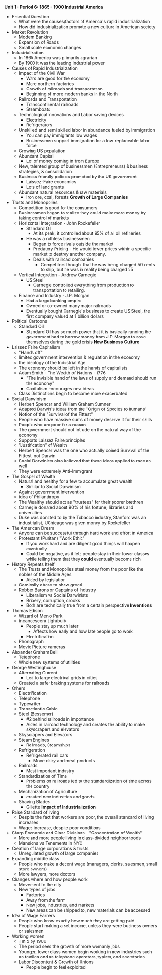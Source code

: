 **Unit 1 - Period 6: 1865 - 1900**
**Industrial America**
- Essential Question
	- What were the causes/factors of America's rapid industrialization
	- How did industrialization promote a new culture in American society
- Market Revolution
	- Modern Banking
	- Expansion of Roads
	- Small scale economic changes
- Industrialization
	- In 1865 America was primarily agrarian
	- By 1900 it was the leading industrial power
- Causes of Rapid Industrialization  
	- Impact of the Civil War
		- Wars are good for the economy
		- More northern factories
		- Growth of railroads and transportation
		- Beginning of more modern banks in the North
	- Railroads and Transportation 
		- Transcontinental railroads
		- Steamboats
	- Technological Innovations and Labor saving devices
		- Electricity
		- Refrigerators
	- Unskilled and semi skilled labor in abundance fueled by immigration
		- You can pay immigrants low wages
		- Businessmen support immigration for a low, replaceable labor force
	- Growing US population
	- Abundant Capital
		- Lot of money coming in from Europe
	- New, talented group of businessmen (Entrepreneurs) & business strategies, & consolidation
	- Business friendly policies promoted by the US government
		- Laissez-Faire economics
		- Lots of land grants
	- Abundant natural resources & raw materials
		- Iron ore, coal, forests
**Growth of Large Companies**
- Trusts and Monopolies
	- Competition is good for the consumers
	- Businessmen began to realize they could make more money by taking control of markets
	- Horizontal Integration - John Rockefeller
		- Standard Oil
			- At its peak, it controlled about 95% of all oil refineries 
		- He was a ruthless businessmen
			- Began to force rivals outside the market
			- Predatory Pricing - He would lower prices within a specific market to destroy another company. 
			- Deals with railroad companies
				- Competitors thought that he was being charged 50 cents to ship, but he was in reality being charged 25
	- Vertical Integration - Andrew Carnegie
		- US Steel
			- Carnegie controlled everything from production to transportation to retailing. 
	- Finance and Industry - J.P. Morgan
		- Had a large banking empire
		- Owned or co-owned many major railroads 
		- Eventually bought Carnegie's business to create US Steel, the first company valued at 1 billion dollars
- Political Cartoons
	- Standard Oil
		- Standard Oil has so much power that it is basically running the government had to borrow money from J.P. Morgan to save themselves during the gold crisis
**New Business Culture**
 - Laissez Faire Capitalism
	 - "Hands off" 
	 - limited government intervention & regulation in the economy
	 - the ideology of the Industrial Age
	 - The economy should be left in the hands of capitalists
	 - Adam Smith - The Wealth of Nations - 1776
		 - "The invisible hand of the laws of supply and demand should run the economy"
		 - Capitalism encourages new ideas
	 - Class Distinctions begin to become more exacerbated
 - Social Darwinism
	 - Herbert Spencer and William Graham Sumner
	 - Adapted Darwin's ideas from the "Origin of Species to humans"
	 - Notion of the "Survival of the Fittest"
	 - People who have massive sums of money deserve it for their skills
	 - People who are poor for a reason
	 - The government should not intrude on the natural way of the economy
	 - Supports Laissez Faire principles
	 - "Justification" of Wealth
	 - Herbert Spencer was the one who actually coined Survival of the Fittest, not Darwin
	 - Social Darwinists also believed that these ideas applied to race as well
	 - They were extremely Anti-Immigrant
 - The Gospel of Wealth
	 - Natural and healthy for a few to accumulate great wealth
		 - Similar to Social Darwinism
	 - Against government intervention
	 - Idea of Philanthropy 
	 - The Wealthy should act as "trustees" for their poorer brethren
	 - Carnegie donated about 90% of his fortune; libraries and universities
	 - Duke was donated to by the Tobacco industry, Stanford was an industrialist, UChicago was given money by Rockefeller
- The American Dream
	- Anyone can be successful through hard work and effort in America
	- Protestant (Puritan) "Work Ethic"
		- If you work hard and are diligent good things will happen eventually
		- Could be negative, as it lets people stay in their lower classes while telling them that they __could__ eventually become rich
- History Repeats Itself
	- The Trusts and Monopolies steal money from the poor like the nobles of the Middle Ages
		- Aided by legislation
	- Comically obese to show greed
	- Robber Barons or Captains of Industry
		- Liberalism vs Social Darwinists
		- Bribery, corruption, crooks
		- Both are technically true from a certain perspective 
**Inventions**
- Thomas Edison
	- Wizard of Menlo Park
	- Incandescent Lightbulb
		- People stay up much later
			- Affects how early and how late people go to work
		- Electrification
	- Phonograph
	- Movie Picture cameras
- Alexander Graham Bell
	- Telephone
	- Whole new systems of utilities
- George Westinghouse
	- Alternating Current
		- Led to large electrical grids in cities
	- Created a safer braking systems for railroads
- Others
	- Electrification
	- Telephone
	- Typewriter
	- Transatlantic Cable
	- Steel (Bessemer)
		- #2 behind railroads in importance
		- Aides in railroad technology and creates the ability to make skyscrapers and elevators
	- Skyscrapers and Elevators
	- Steam Engines
		- Railroads, Steamships
	- Refrigeration
		- Refrigerated rail cars
			- Move dairy and meat products
	- Railroads
		- Most important industry
	- Standardization of Time
		- Problems on railroads led to the standardization of time across the country
	- Mechanization of Agriculture
		- created new industries and goods
	- Shaving Blades
		- Gillette
**Impact of Industrialization**
- Raise Standard of living
	- Despite the fact that workers are poor, the overall standard of living increases
	- Wages increase, despite poor conditions
- Sharp Economic and Class Divisions - "Concentration of Wealth"
	- More and more people living in class-divided neighborhoods
	- Mansions vs Tenements in NYC
- Creation of large corporations & trusts
	- Unregulated growth of large companies
- Expanding middle class
	- People who make a decent wage (managers, clerks, salesmen, small store owners)
	- More lawyers, more doctors
- Changes where and how people work
	- Movement to the city
	- New types of jobs
		- Factories
		- Away from the farm
		- New jobs, industries, and markets
		- New areas can be shipped to, new materials can be accessed
- Idea of Wage Earners
	- People who know exactly how much they are getting paid
	- People start making a set income, unless they were business owners or salesmen
- Working women
	- 1 in 5 by 1900
	- The period sees the growth of more womanly jobs
	- Younger, lower class women begin working in new industries such as textiles and as telephone operators, typists, and secretaries
	- Labor Discontent & Growth of Unions
		- People begin to feel exploited